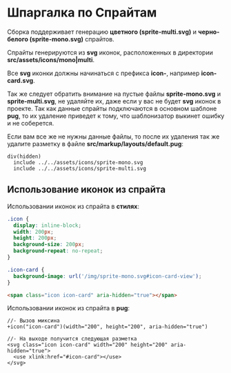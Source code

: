 # Шпаргалка по Спрайтам

Сборка поддерживает генерацию **цветного (sprite-multi.svg)** и **черно-белого (sprite-mono.svg)** спрайтов.

Спрайты генерируются из **svg** иконок, расположенных в директории **src/assets/icons/mono|multi**.

Все **svg** иконки должны начинаться с префикса **icon-**, например **icon-card.svg**.

Так же следует обратить внимание на пустые файлы **sprite-mono.svg** и **sprite-multi.svg**, не удаляйте их, даже если у вас не будет **svg** иконок в проекте. Так как данные спрайты подключаются в основном шаблоне **pug**, то их удаление приведет к тому, что шаблонизатор выкинет ошибку и не соберется.

Если вам все же не нужны данные файлы, то после их удаления так же удалите разметку в файле **src/markup/layouts/default.pug**:

```pug
div(hidden)
  include ../../assets/icons/sprite-mono.svg
  include ../../assets/icons/sprite-multi.svg
```

## Использование иконок из спрайта

Использовании иконок из спрайта в **стилях**:

```css
.icon {
  display: inline-block;
  width: 200px;
  height: 200px;
  background-size: 200px;
  background-repeat: no-repeat;
}

.icon-card {
  background-image: url('/img/sprite-mono.svg#icon-card-view');
}
```

```html
<span class="icon icon-card" aria-hidden="true"></span>
```

Использовании иконок из спрайта в **pug**:

```pug
//- Вызов миксина
+icon("icon-card")(width="200", height="200", aria-hidden="true")

//- На выходе получится следующая разметка
<svg class="icon icon-card" width="200" height="200" aria-hidden="true">
  <use xlink:href="#icon-card"></use>
</svg>
```

